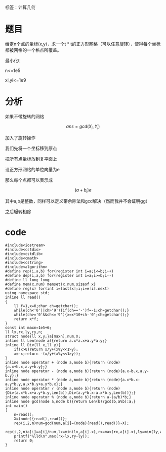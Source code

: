 ﻿---
subtitle: "复平面上的辗转相除法"
tags: 
 - 计算几何-杂题
grammar_cjkRuby: true
catalog: true
layout:  post
header-img: "img/header/P11.jpg"
preview-img: "/img/preview/P11.jpg"
---
标签：计算几何

# 题目

给定n个点的坐标(x,y)，求一个t * t的正方形网格（可以任意旋转），使得每个坐标都被网格的一个格点所覆盖。

最小化t

n<=1e5

xi,yi<=1e9

# 分析

如果不带旋转的网格

$$ans=gcd(X_i,Y_i)$$

加入了旋转操作

我们先将一个坐标移到原点

把所有点坐标放到复平面上

设正方形网格的单位向量为e

那么每个点都可以表示成

$$(a+b_i)e$$

其中a,b是整数，同样可以定义带余除法和gcd解决（然而我并不会证明gg）

之后辗转相除



# code

```
#include<iostream>
#include<cstdio>
#include<cstdlib>
#include<cmath>
#include<cstring>
#include<algorithm>
#define rep(i,a,b) for(register int i=a;i<=b;i++)
#define dep(i,a,b) for(register int i=a;i>=b;i--)
#define ll long long
#define mem(x,num) memset(x,num,sizeof x)
#define reg(x) for(int i=last[x];i;i=e[i].next)
using namespace std;
inline ll read()
{
	ll f=1,x=0;char ch=getchar();
	while(ch<'0'||ch>'9'){if(ch=='-')f=-1;ch=getchar();}
	while(ch>='0'&&ch<='9'){x=x*10+ch-'0';ch=getchar();}
	return x*f;
}
const int maxn=1e5+6;
ll lx,rx,ly,ry,n;
struct node{ll x,y;}a[maxn],num,X;
inline ll Len(node a){return a.x*a.x+a.y*a.y;}
inline ll Div(ll x,ll y){
	if(x>0)return x/y+(x%y<<1>y);
	x=-x;return -(x/y+(x%y<<1>y));
}
inline node operator + (node a,node b){return (node){a.x+b.x,a.y+b.y};}
inline node operator - (node a,node b){return (node){a.x-b.x,a.y-b.y};}
inline node operator * (node a,node b){return (node){a.x*b.x-a.y*b.y,a.x*b.y+a.y*b.x};}
inline node operator / (node a,node b){return (node){Div(a.x*b.x+a.y*b.y,Len(b)),Div(a.y*b.x-a.x*b.y,Len(b))};}
inline node operator % (node a,node b){return a-(a/b)*b;}
inline node gcd(node a,node b){return Len(b)?gcd(b,a%b):a;}
int main()
{
	n=read();
	X=(node){read(),read()};
	rep(i,2,n)num=gcd(num,a[i]=(node){read(),read()}-X);
	rep(i,2,n)a[i]=a[i]/num,lx=min(lx,a[i].x),rx=max(rx,a[i].x),ly=min(ly,a[i].y),ry=max(ry,a[i].y);
	printf("%lld\n",max(rx-lx,ry-ly));
	return 0;
}
```